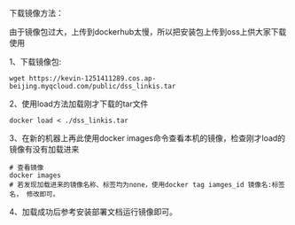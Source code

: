 
下载镜像方法：

由于镜像包过大，上传到dockerhub太慢，所以把安装包上传到oss上供大家下载使用

1、下载镜像包:
```
wget https://kevin-1251411289.cos.ap-beijing.myqcloud.com/public/dss_linkis.tar
```
2、使用load方法加载刚才下载的tar文件
```
docker load < ./dss_linkis.tar
```
3、在新的机器上再此使用docker images命令查看本机的镜像，检查刚才load的镜像有没有加载进来
```
# 查看镜像
docker images 
# 若发现加载进来的镜像名称、标签均为none，使用docker tag iamges_id 镜像名:标签名， 修改即可。
```
4、加载成功后参考安装部署文档运行镜像即可。